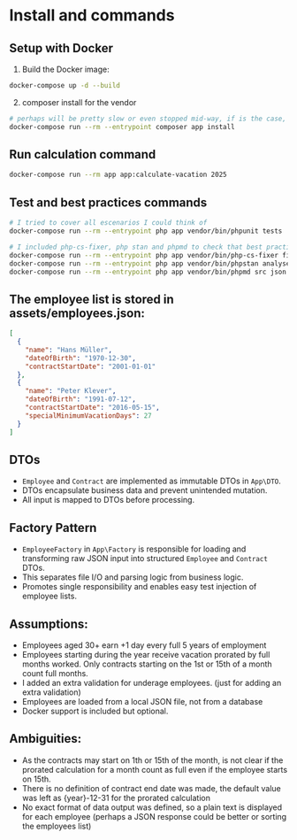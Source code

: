 # Install and commands

## Setup with Docker

1. Build the Docker image:

```bash
docker-compose up -d --build
```
2. composer install for the vendor
```bash
# perhaps will be pretty slow or even stopped mid-way, if is the case, please try running locally: composer install
docker-compose run --rm --entrypoint composer app install
```

## Run calculation command
```bash
docker-compose run --rm app app:calculate-vacation 2025
```

## Test and best practices commands
```bash
# I tried to cover all escenarios I could think of 
docker-compose run --rm --entrypoint php app vendor/bin/phpunit tests

# I included php-cs-fixer, php stan and phpmd to check that best practices are used and validated
docker-compose run --rm --entrypoint php app vendor/bin/php-cs-fixer fix --allow-risky=yes
docker-compose run --rm --entrypoint php app vendor/bin/phpstan analyse src
docker-compose run --rm --entrypoint php app vendor/bin/phpmd src json cleancode,codesize,naming
```

## The employee list is stored in assets/employees.json:
```json
[
  {
    "name": "Hans Müller",
    "dateOfBirth": "1970-12-30",
    "contractStartDate": "2001-01-01"
  },
  {
    "name": "Peter Klever",
    "dateOfBirth": "1991-07-12",
    "contractStartDate": "2016-05-15",
    "specialMinimumVacationDays": 27
  }
]
```

## DTOs
- `Employee` and `Contract` are implemented as immutable DTOs in `App\DTO`.
- DTOs encapsulate business data and prevent unintended mutation.
- All input is mapped to DTOs before processing.

## Factory Pattern

- `EmployeeFactory` in `App\Factory` is responsible for loading and transforming raw JSON input into structured `Employee` and `Contract` DTOs.
- This separates file I/O and parsing logic from business logic.
- Promotes single responsibility and enables easy test injection of employee lists.



## Assumptions:
* Employees aged 30+ earn +1 day every full 5 years of employment
* Employees starting during the year receive vacation prorated by full months worked. Only contracts starting on the 1st or 15th of a month count full months.
* I added an extra validation for underage employees. (just for adding an extra validation)
* Employees are loaded from a local JSON file, not from a database
* Docker support is included but optional.

## Ambiguities:
* As the contracts may start on 1th or 15th of the month, is not clear if the prorated calculation for a month count as full even if the employee starts on 15th.
* There is no definition of contract end date was made, the default value was left as {year}-12-31 for the prorated calculation
* No exact format of data output was defined, so a plain text is displayed for each employee (perhaps a JSON response could be better or sorting the employees list)
